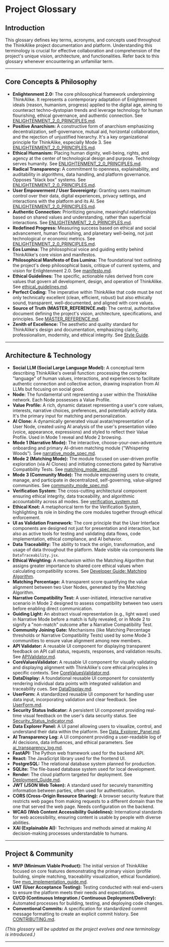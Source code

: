 # Project Glossary

## Introduction

This glossary defines key terms, acronyms, and concepts used throughout the ThinkAlike project documentation and platform. Understanding this terminology is crucial for effective collaboration and comprehension of the project's unique vision, architecture, and functionalities. Refer back to this glossary whenever encountering an unfamiliar term.

---

## Core Concepts & Philosophy

*   **Enlightenment 2.0:** The core philosophical framework underpinning ThinkAlike. It represents a contemporary adaptation of Enlightenment ideals (reason, humanism, progress) applied to the digital age, aiming to counteract techno-dystopian trends and leverage technology for human flourishing, ethical governance, and authentic connection. See [ENLIGHTENMENT_2_0_PRINCIPLES.md](enlightenment_2_0/ENLIGHTENMENT_2_0_PRINCIPLES.md).
*   **Positive Anarchism:** A constructive form of anarchism emphasizing decentralization, self-governance, mutual aid, horizontal collaboration, and the rejection of unjustified hierarchy. It's a key organizational principle for ThinkAlike, especially Mode 3. See [ENLIGHTENMENT_2_0_PRINCIPLES.md](enlightenment_2_0/ENLIGHTENMENT_2_0_PRINCIPLES.md).
*   **Ethical Humanism:** Placing human dignity, well-being, rights, and agency at the center of technological design and purpose. Technology serves humanity. See [ENLIGHTENMENT_2_0_PRINCIPLES.md](enlightenment_2_0/ENLIGHTENMENT_2_0_PRINCIPLES.md).
*   **Radical Transparency:** A commitment to openness, explainability, and auditability in algorithms, data handling, and platform governance. Opposes "black box" systems. See [ENLIGHTENMENT_2_0_PRINCIPLES.md](enlightenment_2_0/ENLIGHTENMENT_2_0_PRINCIPLES.md).
*   **User Empowerment / User Sovereignty:** Granting users maximum control over their data, digital experiences, privacy settings, and interactions with the platform and its AI. See [ENLIGHTENMENT_2_0_PRINCIPLES.md](enlightenment_2_0/ENLIGHTENMENT_2_0_PRINCIPLES.md).
*   **Authentic Connection:** Prioritizing genuine, meaningful relationships based on shared values and understanding, rather than superficial interactions. See [ENLIGHTENMENT_2_0_PRINCIPLES.md](enlightenment_2_0/ENLIGHTENMENT_2_0_PRINCIPLES.md).
*   **Redefined Progress:** Measuring success based on ethical and social advancement, human flourishing, and planetary well-being, not just technological or economic metrics. See [ENLIGHTENMENT_2_0_PRINCIPLES.md](enlightenment_2_0/ENLIGHTENMENT_2_0_PRINCIPLES.md).
*   **Eos Lumina:** The philosophical voice and guiding entity behind ThinkAlike's core vision and manifestos.
*   **Philosophical Manifesto of Eos Lumina:** The foundational text outlining the project's deep philosophical basis, critique of current systems, and vision for Enlightenment 2.0. See [manifesto.md](manifesto/manifesto.md).
*   **Ethical Guidelines:** The specific, actionable rules derived from core values that govern all development, design, and operation of ThinkAlike. See [ethical_guidelines.md](ethics/ethical_guidelines/ethical_guidelines.md).
*   **Perfect Coding:** The imperative within ThinkAlike that code must be not only technically excellent (clean, efficient, robust) but also ethically sound, transparent, well-documented, and aligned with core values.
*   **Source of Truth (MASTER_REFERENCE.md):** The central, authoritative document defining the project's vision, architecture, specifications, and principles. See [MASTER_REFERENCE.md](master_reference/master_reference.md).
*   **Zenith of Excellence:** The aesthetic and quality standard for ThinkAlike's design and documentation, emphasizing clarity, professionalism, modernity, and ethical integrity. See [Style Guide](../../guides/developer_guides/style_guide.md).

---

## Architecture & Technology

*   **Social LLM (Social Large Language Model):** A conceptual term describing ThinkAlike's overall function: processing the complex "language" of human values, interactions, and experiences to facilitate authentic connection and collective action, drawing inspiration from AI LLMs but focusing on social good.
*   **Node:** The fundamental unit representing a user within the ThinkAlike network. Each Node possesses a Value Profile.
*   **Value Profile:** A rich, dynamic dataset representing a user's core values, interests, narrative choices, preferences, and potentially activity data. It's the primary input for matching and personalization.
*   **AI Clone:** A dynamically generated visual avatar/representation of a User Node, created using AI analysis of the user's presentation video (voice, appearance, expressions) and styled to reflect their Value Profile. Used in Mode 1 reveal and Mode 2 browsing.
*   **Mode 1 (Narrative Mode):** The interactive, choose-your-own-adventure onboarding and primary AI-driven matching module ("Whispering Woods"). See [narrative_mode_spec.md](../../architecture/modes/narrative_mode/narrative_mode_spec.md).
*   **Mode 2 (Matching Mode):** The module focused on user-driven profile exploration (via AI Clones) and initiating connections gated by Narrative Compatibility Tests. See [matching_mode_spec.md](../../architecture/modes/matching_mode/matching_mode_spec.md).
*   **Mode 3 (Community Mode):** The module empowering users to create, manage, and participate in decentralized, self-governing, value-aligned communities. See [community_mode_spec.md](../../architecture/modes/community_mode/community_mode_spec.md).
*   **Verification System:** The cross-cutting architectural component ensuring ethical integrity, data traceability, and algorithmic accountability across all modes. See [verification_system.md](../../architecture/verification_system/verification_system.md).
*   **Ethical Knot:** A metaphorical term for the Verification System, highlighting its role in binding the core modules together through ethical enforcement.
*   **UI as Validation Framework:** The core principle that the User Interface components are designed not just for presentation and interaction, but also as active tools for testing and validating data flows, code implementation, ethical compliance, and AI behavior.
*   **Data Traceability:** The ability to track the origin, transformation, and usage of data throughout the platform. Made visible via components like `DataTraceability.jsx`.
*   **Ethical Weighting:** A mechanism within the Matching Algorithm that assigns greater importance to shared core ethical values when calculating compatibility scores. See [Developer Guide: Matching Algorithm](../../guides/developer_guides/matching_algorithm_guide.md).
*   **Matching Percentage:** A transparent score quantifying the value alignment between two User Nodes, generated by the Matching Algorithm.
*   **Narrative Compatibility Test:** A user-initiated, interactive narrative scenario in Mode 2 designed to assess compatibility between two users before enabling direct communication.
*   **Guiding Light:** An abstract visual representation (e.g., light wave) used in Narrative Mode before a match is fully revealed, or in Mode 2 to signify a "non-match" outcome after a Narrative Compatibility Test.
*   **Community Joining Gate:** Mechanisms (like Matching Percentage thresholds or Narrative Compatibility Tests) used by some Mode 3 communities to ensure value alignment among new members.
*   **API Validator:** A reusable UI component for displaying transparent feedback on API call status, requests, responses, and validation results. See [APIValidator.md](../components/ui_components/APIValidator.md).
*   **CoreValuesValidator:** A reusable UI component for visually validating and displaying alignment with ThinkAlike's core ethical principles in specific contexts. See [CoreValuesValidator.md](../components/ui_components/CoreValuesValidator.md).
*   **DataDisplay:** A foundational reusable UI component for consistently rendering individual data points with integrated validation and traceability cues. See [DataDisplay.md](../components/ui_components/DataDisplay.md).
*   **UserForm:** A standardized reusable UI component for handling user data input, incorporating validation and clear feedback. See [UserForm.md](../components/ui_components/UserForm.md).
*   **Security Status Indicator:** A persistent UI component providing real-time visual feedback on the user's data security status. See [Security_Status_Indicator.md](../components/ui_components/Security_Status_Indicator.md).
*   **Data Explorer Panel:** A UI panel allowing users to visualize, control, and understand their data within the platform. See [Data_Explorer_Panel.md](../../guides/ui_component_specs/data_explorer_panel.md).
*   **AI Transparency Log:** A UI component providing a user-readable log of AI decisions, data influences, and ethical parameters. See [ai_transparency_log.md](../../guides/developer_guides/ai/ai_transparency_log.md).
*   **FastAPI:** The Python web framework used for the backend API.
*   **React:** The JavaScript library used for the frontend UI.
*   **PostgreSQL:** The relational database system planned for production.
*   **SQLite:** The file-based database system used for local development.
*   **Render:** The cloud platform targeted for deployment. See [Deployment_Guide.md](../../guides/implementation_guides/Deployment_Guide.md).
*   **JWT (JSON Web Token):** A standard used for securely transmitting information between parties, often used for authentication.
*   **CORS (Cross-Origin Resource Sharing):** A browser security feature that restricts web pages from making requests to a different domain than the one that served the web page. Needs configuration on the backend.
*   **WCAG (Web Content Accessibility Guidelines):** International standards for web accessibility, ensuring content is usable by people with diverse abilities.
*   **XAI (Explainable AI):** Techniques and methods aimed at making AI decision-making processes understandable to humans.

---

## Project & Community

*   **MVP (Minimum Viable Product):** The initial version of ThinkAlike focused on core features demonstrating the primary vision (profile building, simple matching, traceability visualization, ethical foundation). See [mvp_implementation_guide.md](../../guides/implementation_guides/mvp_implementation_guide.md).
*   **UAT (User Acceptance Testing):** Testing conducted with real end-users to ensure the platform meets their needs and expectations.
*   **CI/CD (Continuous Integration / Continuous Deployment/Delivery):** Automated processes for building, testing, and deploying code changes.
*   **Conventional Commits:** A specification for standardized commit message formatting to create an explicit commit history. See [CONTRIBUTING.md](../../core/contributing.md).

*(This glossary will be updated as the project evolves and new terminology is introduced.)*

---
